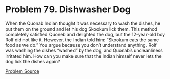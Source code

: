 # Problem 79. Dishwasher Dog

When the Quonab Indian thought it was necessary to wash the dishes, he put them on the ground and let his dog Skookum lick them. This method completely satisfied Quoneb and delighted the dog, but the 12-year-old boy Rolf did not like it. However, the Indian told him: “Skookum eats the same food as we do.” You argue because you don’t understand anything. Rolf was washing the dishes “washed” by the dog, and Quonab’s uncleanliness irritated him. How can you make sure that the Indian himself never lets the dog lick the dishes again?

[Problem Source](https://www.trizland.ru/tasks/1782/)